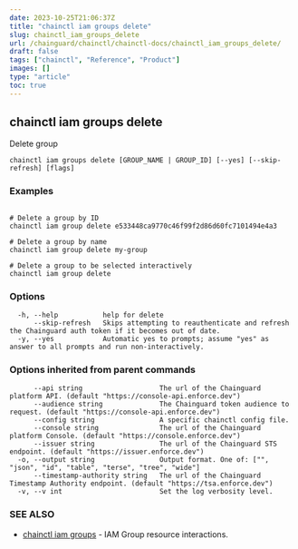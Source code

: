 ```yaml
---
date: 2023-10-25T21:06:37Z
title: "chainctl iam groups delete"
slug: chainctl_iam_groups_delete
url: /chainguard/chainctl/chainctl-docs/chainctl_iam_groups_delete/
draft: false
tags: ["chainctl", "Reference", "Product"]
images: []
type: "article"
toc: true
---
```

## chainctl iam groups delete

Delete group

```
chainctl iam groups delete [GROUP_NAME | GROUP_ID] [--yes] [--skip-refresh] [flags]
```

### Examples

```

# Delete a group by ID
chainctl iam group delete e533448ca9770c46f99f2d86d60fc7101494e4a3

# Delete a group by name
chainctl iam group delete my-group

# Delete a group to be selected interactively
chainctl iam group delete

```

### Options

```
  -h, --help           help for delete
      --skip-refresh   Skips attempting to reauthenticate and refresh the Chainguard auth token if it becomes out of date.
  -y, --yes            Automatic yes to prompts; assume "yes" as answer to all prompts and run non-interactively.
```

### Options inherited from parent commands

```
      --api string                   The url of the Chainguard platform API. (default "https://console-api.enforce.dev")
      --audience string              The Chainguard token audience to request. (default "https://console-api.enforce.dev")
      --config string                A specific chainctl config file.
      --console string               The url of the Chainguard platform Console. (default "https://console.enforce.dev")
      --issuer string                The url of the Chainguard STS endpoint. (default "https://issuer.enforce.dev")
  -o, --output string                Output format. One of: ["", "json", "id", "table", "terse", "tree", "wide"]
      --timestamp-authority string   The url of the Chainguard Timestamp Authority endpoint. (default "https://tsa.enforce.dev")
  -v, --v int                        Set the log verbosity level.
```

### SEE ALSO

* [chainctl iam groups](/chainguard/chainctl/chainctl-docs/chainctl_iam_groups/)	 - IAM Group resource interactions.

